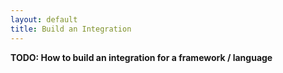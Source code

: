 ```yaml
---
layout: default
title: Build an Integration
---
```


**TODO: How to build an integration for a framework / language**
